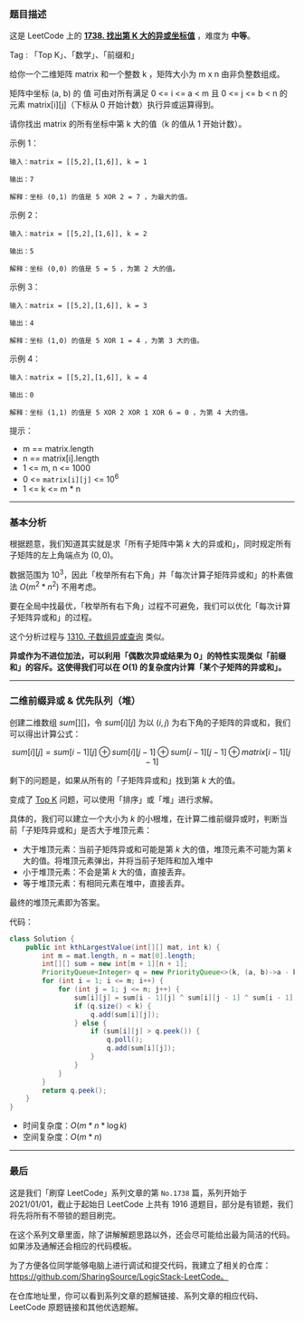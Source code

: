 ### 题目描述

这是 LeetCode 上的 **[1738. 找出第 K 大的异或坐标值](https://leetcode-cn.com/problems/find-kth-largest-xor-coordinate-value/solution/gong-shui-san-xie-xiang-jie-li-yong-er-w-ai0d/)** ，难度为 **中等**。

Tag : 「Top K」、「数学」、「前缀和」




给你一个二维矩阵 matrix 和一个整数 k ，矩阵大小为 m x n 由非负整数组成。

矩阵中坐标 (a, b) 的 值 可由对所有满足 0 <= i <= a < m 且 0 <= j <= b < n 的元素 matrix[i][j]（下标从 0 开始计数）执行异或运算得到。

请你找出 matrix 的所有坐标中第 k 大的值（k 的值从 1 开始计数）。


示例 1：
```
输入：matrix = [[5,2],[1,6]], k = 1

输出：7

解释：坐标 (0,1) 的值是 5 XOR 2 = 7 ，为最大的值。
```
示例 2：
```
输入：matrix = [[5,2],[1,6]], k = 2

输出：5

解释：坐标 (0,0) 的值是 5 = 5 ，为第 2 大的值。
```
示例 3：
```
输入：matrix = [[5,2],[1,6]], k = 3

输出：4

解释：坐标 (1,0) 的值是 5 XOR 1 = 4 ，为第 3 大的值。
```
示例 4：
```
输入：matrix = [[5,2],[1,6]], k = 4

输出：0

解释：坐标 (1,1) 的值是 5 XOR 2 XOR 1 XOR 6 = 0 ，为第 4 大的值。
```

提示：

* m == matrix.length
* n == matrix[i].length
* 1 <= m, n <= 1000
* 0 <= `matrix[i][j]` <= $10^6$
* 1 <= k <= m * n

---


### 基本分析

根据题意，我们知道其实就是求「所有子矩阵中第 $k$ 大的异或和」，同时规定所有子矩阵的左上角端点为 $(0, 0)$。

数据范围为 $10^3$，因此「枚举所有右下角」并「每次计算子矩阵异或和」的朴素做法 $O(m^2 * n^2)$ 不用考虑。

要在全局中找最优，「枚举所有右下角」过程不可避免，我们可以优化「每次计算子矩阵异或和」的过程。

这个分析过程与 [1310. 子数组异或查询](https://leetcode-cn.com/problems/xor-queries-of-a-subarray/solution/gong-shui-san-xie-yi-ti-shuang-jie-shu-z-rcgu/) 类似。

**异或作为不进位加法，可以利用「偶数次异或结果为 $0$」的特性实现类似「前缀和」的容斥。这使得我们可以在 $O(1)$ 的复杂度内计算「某个子矩阵的异或和」。**

---

### 二维前缀异或 & 优先队列（堆）


创建二维数组 $sum[][]$，令 $sum[i][j]$ 为以 $(i, j)$ 为右下角的子矩阵的异或和，我们可以得出计算公式：

$$
sum[i][j] = sum[i - 1][j] ⊕ sum[i][j - 1] ⊕ sum[i - 1][j - 1] ⊕ matrix[i - 1][j - 1]
$$

剩下的问题是，如果从所有的「子矩阵异或和」找到第 $k$ 大的值。

变成了 [Top K](https://leetcode-cn.com/problems/kth-largest-element-in-a-stream/solution/jian-da-ti-de-duo-chong-jie-fa-mou-pao-p-d1qi/) 问题，可以使用「排序」或「堆」进行求解。

具体的，我们可以建立一个大小为 $k$ 的小根堆，在计算二维前缀异或时，判断当前「子矩阵异或和」是否大于堆顶元素：

* 大于堆顶元素：当前子矩阵异或和可能是第 $k$ 大的值，堆顶元素不可能为第 $k$ 大的值。将堆顶元素弹出，并将当前子矩阵和加入堆中
* 小于堆顶元素：不会是第 $k$ 大的值，直接丢弃。
* 等于堆顶元素：有相同元素在堆中，直接丢弃。

最终的堆顶元素即为答案。

代码：
```Java []
class Solution {
    public int kthLargestValue(int[][] mat, int k) {
        int m = mat.length, n = mat[0].length;
        int[][] sum = new int[m + 1][n + 1];
        PriorityQueue<Integer> q = new PriorityQueue<>(k, (a, b)->a - b);
        for (int i = 1; i <= m; i++) {
            for (int j = 1; j <= n; j++) {
                sum[i][j] = sum[i - 1][j] ^ sum[i][j - 1] ^ sum[i - 1][j - 1] ^ mat[i - 1][j - 1];
                if (q.size() < k) {
                    q.add(sum[i][j]);
                } else {
                    if (sum[i][j] > q.peek()) {
                        q.poll();
                        q.add(sum[i][j]);
                    }
                }
            }
        }
        return q.peek();
    }
}
```
* 时间复杂度：$O(m * n * \log{k})$
* 空间复杂度：$O(m * n)$


---

### 最后

这是我们「刷穿 LeetCode」系列文章的第 `No.1738` 篇，系列开始于 2021/01/01，截止于起始日 LeetCode 上共有 1916 道题目，部分是有锁题，我们将先将所有不带锁的题目刷完。

在这个系列文章里面，除了讲解解题思路以外，还会尽可能给出最为简洁的代码。如果涉及通解还会相应的代码模板。

为了方便各位同学能够电脑上进行调试和提交代码，我建立了相关的仓库：https://github.com/SharingSource/LogicStack-LeetCode。

在仓库地址里，你可以看到系列文章的题解链接、系列文章的相应代码、LeetCode 原题链接和其他优选题解。

